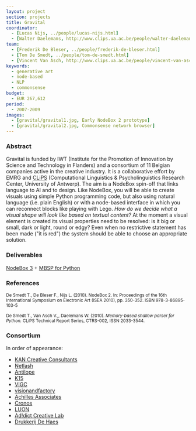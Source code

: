 ```yaml
---
layout: project
section: projects
title: Gravital
coordinator:
  - [Lucas Nijs, ../people/lucas-nijs.html]
  - [Walter Daelemans, http://www.clips.ua.ac.be/people/walter-daelemans]
team:
  - [Frederik De Bleser, ../people/frederik-de-bleser.html]
  - [Tom De Smedt, ../people/tom-de-smedt.html]
  - [Vincent Van Asch, http://www.clips.ua.ac.be/people/vincent-van-asch]
keywords:
  - generative art
  - node-based
  - NLP
  - commonsense
budget:
  - EUR 267,612
period:
  - 2007-2009
images:
  - [gravital/gravital1.jpg, Early NodeBox 2 prototype]
  - [gravital/gravital2.jpg, Commonsense network browser]
---
```


<h3>Abstract</h3>
Gravital is funded by IWT (Institute for the Promotion of Innovation by Science and Technology in Flanders) and a consortium of 11 Belgian companies active in the creative industry. It is a collaborative effort by EMRG and <a href="http://www.clips.ua.ac.be">CLiPS</a> (Computational Linguistics & Psycholinguistics Research Center, University of Antwerp). The aim is a NodeBox spin-off that links language to AI and to design. Like NodeBox, you will be able to create visuals using simple Python programming code, but also using natural language (i.e. plain English) or with a node-based interface in which you can reconnect blocks like playing with Lego. <em>How do we decide what a visual shape will look like based on textual content?</em> At the moment a visual element is created its visual properties need to be resolved: is it big or small, dark or light, round or edgy? Even when no restrictive statement has been made ("it is red") the system should be able to choose an appropriate solution.

<h3>Deliverables</h3>
<p><a href="../software/nodebox-3.html" class="tag-software">NodeBox 3</a> + 
   <a href="http://www.clips.ua.ac.be/pages/MBSP" class="tag-software">MBSP for Python</a></p>

<h3>References</h3>
<p class="cite"><small>De Smedt T., De Bleser F., Nijs L. (2010). NodeBox 2. In: Proceedings of the 16th International Symposium on Electronic Art (ISEA 2010), pp. 350-352. ISBN 978-3-86895-103-5</small></p>
<p class="cite"><small>De Smedt T., Van Asch V.,, Daelemans W. (2010). <cite>Memory-based shallow parser for Python.</cite> CLiPS Technical Report Series, CTRS-002, ISSN 2033-3544.</small></p>

<h3>Consortium</h3>
In order of appearance:

* [KAN Creative Consultants](http://www.kandesign.com)
* [Netlash](http://www.netlash-bseen.be)
* [Antilope](http://www.antilope.com)
* [K15](http://www.k15.be)
* [VIGC](http://www.vigc.be)
* [visionandfactory](http://www.visionandfactory.com)
* [Achilles Associates](http://www.achilles.be)
* [Cronos](http://www.cronos.be)
* [LUON](http://www.luon.com)
* [Ad!dict Creative Lab](http://www.addictlab.com)
* [Drukkerij De Haes](http://www.dehaes.be)
